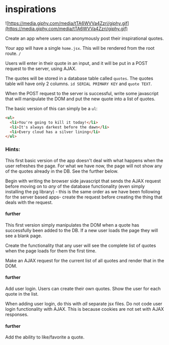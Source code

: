 # inspirations

![https://media.giphy.com/media/tTA6WVVa4Zzri/giphy.gif](https://media.giphy.com/media/tTA6WVVa4Zzri/giphy.gif)

Create an app where users can anonymously post their inspirational quotes.

Your app will have a single `home.jsx`. This will be rendered from the root route. `/`

Users will enter in their quote in an input, and it will be put in a POST request to the server, using AJAX.

The quotes will be stored in a database table called `quotes`. The quotes table will have only 2 columns. `id SERIAL PRIMARY KEY` and `quote TEXT`.

When the POST request to the server is successful, write some javascript that will manipulate the DOM and put the new quote into a list of quotes.

The basic version of this can simply be a `ul`:

```html
<ul>
  <li>You're going to kill it today!</li>
  <li>It's always darkest before the dawn</li>
  <li>Every cloud has a silver lining</li>
</ul>
```

### Hints:
This first basic version of the app doesn't deal with what happens when the user refreshes the page. For what we have now, the page will not show any of the quotes already in the DB. See the further below.

Begin with writing the browser side javascript that sends the AJAX request before moving on to *any* of the database functionality (even simply installing the pg library) - this is the same order as we have been following for the server based apps- create the request before creating the thing that deals with the request.

#### further
This first version simply manipulates the DOM when a quote has successfully been added to the DB. If a new user loads the page they will see a blank page.

Create the functionality that any user will see the complete list of quotes when the page loads for them the first time.

Make an AJAX request for the current list of all quotes and render that in the DOM.

#### further
Add user login. Users can create their own quotes. Show the user for each quote in the list.

When adding user login, do this with *all* separate jsx files. Do not code user login functionality with AJAX. This is because cookies are not set with AJAX responses.

#### further
Add the ability to like/favorite a quote.
